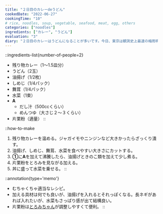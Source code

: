 ```yaml
---
title: "２日目のカレーdeうどん"
cookedDate: "2022-06-27"
cookingTime: "10"
# rice, noodles, soup, vegetable, seafood, meat, egg, others
categories: ["noodles"]
ingredients: ["カレー", "うどん"]
evaluation: "3"
diary: "２日目のカレーはうどんになることが多いです。今日、東京は観測史上最速の梅雨明けとなったそうです。くらくらするような暑さ、体調に気をつけてやっていきたいです。"
---
```


::ingredients-list{number-of-people=2}
- 残り物カレー（1～1.5皿分）
- うどん（2玉）
- 油揚げ（1/2枚）
- しめじ（1/4パック）
- 舞茸（1/4パック）
- 水菜（1束）
- **A**
  - だし汁（500ccくらい）
  - めんつゆ（大さじ２～３くらい）
- 片栗粉（適量）
::

::how-to-make
1. 残り物カレーを温める。ジャガイモやニンジンなど大きかったらざっくり潰す。
2. 油揚げ、しめじ、舞茸、水菜を食べやすい大きさにカットする。
3. **①**に**A**を加えて沸騰したら、油揚げときのこ類を加えて少し煮る。
4. 片栗粉をとろみを見ながる加える。
5. 丼に盛って水菜を乗せる。
::

::annotation{type='memo'}
- むちゃくちゃ適当なレシピ。
- 加える具材は何でも良いが、油揚げを入れるとそれっぽくなる。長ネギがあれば入れたいが、水菜もさっぱり感が出て結構良い。
- 片栗粉は[とろみちゃん](https://marusan-mita.co.jp/toromichan/)が調整しやすくて便利。
::
